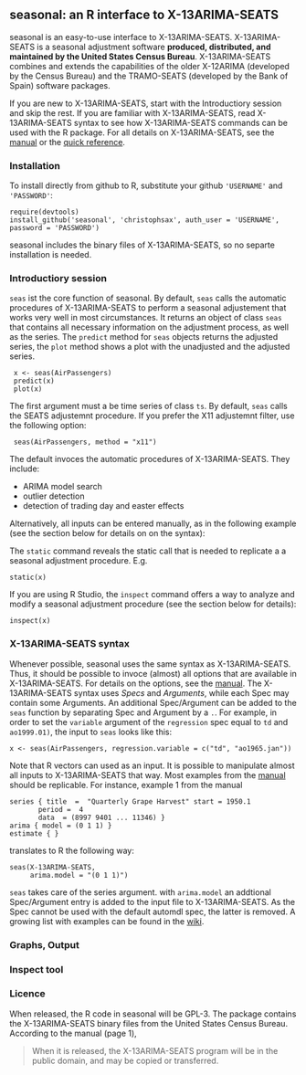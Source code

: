 seasonal: an R interface to X-13ARIMA-SEATS
-------------------------------------------

seasonal is an easy-to-use interface to X-13ARIMA-SEATS. X-13ARIMA-SEATS is a seasonal adjustment software **produced, distributed, and maintained by the United States Census Bureau**. X-13ARIMA-SEATS combines and extends the capabilities of the older X-12ARIMA (developed by the Census Bureau) and the TRAMO-SEATS (developed by the Bank of Spain) software packages. 

If you are new to X-13ARIMA-SEATS, start with the Introductiory session and skip the rest. If you are familiar with X-13ARIMA-SEATS, read X-13ARIMA-SEATS syntax to see how X-13ARIMA-SEATS commands can be used with the R package. For all details on X-13ARIMA-SEATS, see the [manual][manual] or the [quick reference][qref].


### Installation

To install directly from github to R, substitute your github `'USERNAME'` and `'PASSWORD'`:

    require(devtools)
    install_github('seasonal', 'christophsax', auth_user = 'USERNAME', password = 'PASSWORD')
    
seasonal includes the binary files of X-13ARIMA-SEATS, so no separte installation is needed.


### Introductiory session

`seas` ist the core function of seasonal. By default, `seas` calls the automatic procedures of X-13ARIMA-SEATS to perform a seasonal adjustement that works very well in most circumstances. It returns an object of class `seas` that contains all necessary information on the adjustment process, as well as the series. The `predict` method for `seas` objects returns the adjusted series, the `plot` method shows a plot with the unadjusted and the adjusted series. 

     x <- seas(AirPassengers)
     predict(x)
     plot(x)
     
The first argument must a be time series of class `ts`. By default, `seas` calls the SEATS adjustemnt procedure. If you prefer the X11 adjustemnt filter, use the following option:

     seas(AirPassengers, method = "x11")
     
The default invoces the automatic procedures of X-13ARIMA-SEATS. They include:
  - ARIMA model search
  - outlier detection
  - detection of trading day and easter effects

Alternatively, all inputs can be entered manually, as in the following example (see the section below for details on on the syntax):

The `static` command reveals the static call that is needed to replicate a a seasonal adjustment procedure. E.g.

    static(x)
    
If you are using R Studio, the `inspect` command offers a way to analyze and modify a seasonal adjustment procedure (see the section below for details):

    inspect(x)


### X-13ARIMA-SEATS syntax

Whenever possible, seasonal uses the same syntax as X-13ARIMA-SEATS. Thus, it should be possible to invoce (almost) all options that are available in X-13ARIMA-SEATS. For details on the options, see the [manual][manual]. The X-13ARIMA-SEATS syntax uses *Specs* and *Arguments*, while each Spec may contain some Arguments. An additional Spec/Argument can be added to the `seas` function by separating Spec and Argument by a `.`. For example, in order to set the `variable` argument of the `regression` spec equal to `td` and `ao1999.01)`, the input to `seas` looks like this:

    x <- seas(AirPassengers, regression.variable = c("td", "ao1965.jan"))
   
Note that R vectors can used as an input. It is possible to manipulate almost all inputs to X-13ARIMA-SEATS that way. Most examples from the [manual][manual] should be replicable. For instance, example 1 from the manual

    series { title  =  "Quarterly Grape Harvest" start = 1950.1
           period =  4
           data  = (8997 9401 ... 11346) }
    arima { model = (0 1 1) }
    estimate { }

translates to R the following way:

    seas(X-13ARIMA-SEATS,
         arima.model = "(0 1 1)")
    
`seas` takes care of the series argument. with `arima.model` an addtional Spec/Argument entry is added to the input file to X-13ARIMA-SEATS. As the Spec cannot be used with the default automdl spec, the latter is removed. A growing list with examples can be found in the [wiki][examples].


### Graphs, Output



### Inspect tool



### Licence

When released, the R code in seasonal will be GPL-3. The package contains the X-13ARIMA-SEATS binary files from the United States Census Bureau. According to the manual (page 1), 

> When it is released, the X-13ARIMA-SEATS program will be in the public domain, and may be copied or transferred.

[manual]: http://www.census.gov/ts/x13as/docX13AS.pdf "Reference Manual"

[qref]: http://www.census.gov/ts/x13as/pc/qrefX13ASpc.pdf "Quick Reference"

[examples]: https://github.com/christophsax/seasonal/wiki/Examples-X-13ARIMA-SEATS "Wiki: Examples X-13ARIMA-SEATS"





